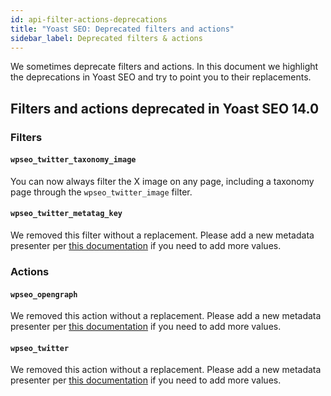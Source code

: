 ```yaml
---
id: api-filter-actions-deprecations
title: "Yoast SEO: Deprecated filters and actions"
sidebar_label: Deprecated filters & actions
---
```


We sometimes deprecate filters and actions. In this document we highlight the deprecations in Yoast SEO and try
to point you to their replacements.

## Filters and actions deprecated in Yoast SEO 14.0

### Filters

#### `wpseo_twitter_taxonomy_image`
You can now always filter the X image on any page, including a taxonomy page through the `wpseo_twitter_image` filter.

#### `wpseo_twitter_metatag_key`
We removed this filter without a replacement. Please add a new metadata presenter per [this documentation](/customization/apis/metadata-api/) if you need to add more values.

### Actions

#### `wpseo_opengraph`
We removed this action without a replacement. Please add a new metadata presenter per [this documentation](/customization/apis/metadata-api/) if you need to add more values.

#### `wpseo_twitter`
We removed this action without a replacement. Please add a new metadata presenter per [this documentation](/customization/apis/metadata-api/) if you need to add more values.
